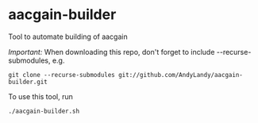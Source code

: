 # aacgain-builder
Tool to automate building of aacgain

*Important:* When downloading this repo, don't forget to include --recurse-submodules, e.g.

    git clone --recurse-submodules git://github.com/AndyLandy/aacgain-builder.git

To use this tool, run

    ./aacgain-builder.sh
